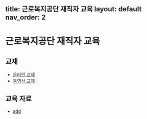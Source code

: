 title: 근로복지공단 재직자 교육
layout: default
nav_order: 2
---

# 근로복지공단 재직자 교육

## 교재

- [온라인 교재](https://jiieunshin.github.io/bokji)
- [동영상 교재](https://youtu.be/gxqjDnO-6VA)

## 교육 자료 

- [add](assets/data_lab_bokji/food.csv)
